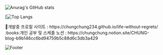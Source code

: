 

![Anurag's GitHub stats](https://github-readme-stats.vercel.app/api?username=chungchung234&show_icons=true&theme=dark)

[![Top Langs](https://github-readme-stats.vercel.app/api/top-langs/?username=chungchung234&langs_count=10&layout=compact&theme=dark)

<div></div>
🔧개발중 프로필 사이트 : https://chungchung234.github.io/life-without-regrets/

<div></div>
:books:개인 공부 및 스케줄 노션 : https://chungchung.notion.site/CHUNG-blog-b9b146cc6bd94759b5c88d6c3db3a429



![Footer](https://capsule-render.vercel.app/api?type=waving&color=auto&height=200&section=footer)
